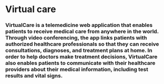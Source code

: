 # Virtual care

### VirtualCare is a telemedicine web application that enables patients to receive medical care from anywhere in the world. Through video conferencing, the app links patients with authorized healthcare professionals so that they can receive consultations, diagnoses, and treatment plans at home. In order to help doctors make treatment decisions, VirtualCare also enables patients to communicate with their healthcare providers about their medical information, including test results and vital signs. 
